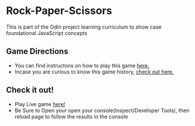 # Rock-Paper-Scissors
This is part of the Odin project learning curriculum to show case foundational JavaScript concepts

## Game Directions
- You can find instructons on how to play this game [here.](https://www.youtube.com/watch?v=ND4fd6yScBM)
- Incase you are curious to know this game history, [check out here.](https://en.wikipedia.org/wiki/Rock_paper_scissors)

## Check it out!
- Play Live game [here!](https://wodpachua.github.io/Rock-Paper-Scissors/)
- Be Sure to Open your open your console(Inspect/Developer Tools), then reload page to follow the results in the console
